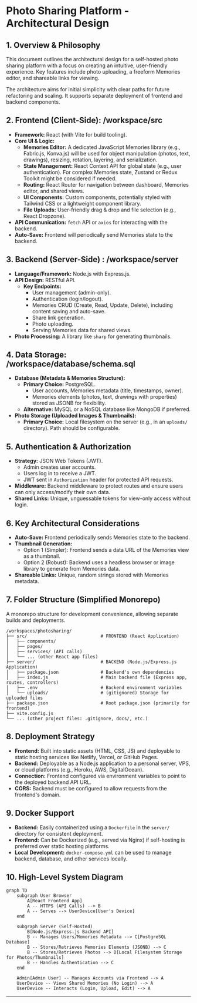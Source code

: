 # Photo Sharing Platform - Architectural Design

## 1. Overview & Philosophy

This document outlines the architectural design for a self-hosted photo sharing platform with a focus on creating an intuitive, user-friendly experience. Key features include photo uploading, a freeform Memories editor, and shareable links for viewing.

The architecture aims for initial simplicity with clear paths for future refactoring and scaling. It supports separate deployment of frontend and backend components.

## 2. Frontend (Client-Side): /workspace/src

- **Framework:** React (with Vite for build tooling).
- **Core UI & Logic:**
  - **Memories Editor:** A dedicated JavaScript Memories library (e.g., Fabric.js, Konva.js) will be used for object manipulation (photos, text, drawings), resizing, rotation, layering, and serialization.
  - **State Management:** React Context API for global state (e.g., user authentication). For complex Memories state, Zustand or Redux Toolkit might be considered if needed.
  - **Routing:** React Router for navigation between dashboard, Memories editor, and shared views.
  - **UI Components:** Custom components, potentially styled with Tailwind CSS or a lightweight component library.
  - **File Uploads:** User-friendly drag & drop and file selection (e.g., React Dropzone).
- **API Communication:** `fetch` API or `axios` for interacting with the backend.
- **Auto-Save:** Frontend will periodically send Memories state to the backend.

## 3. Backend (Server-Side) : /workspace/server

- **Language/Framework:** Node.js with Express.js.
- **API Design:** RESTful API.
  - **Key Endpoints:**
    - User management (admin-only).
    - Authentication (login/logout).
    - Memories CRUD (Create, Read, Update, Delete), including content saving and auto-save.
    - Share link generation.
    - Photo uploading.
    - Serving Memories data for shared views.
- **Photo Processing:** A library like `sharp` for generating thumbnails.

## 4. Data Storage: /workspace/database/schema.sql

- **Database (Metadata & Memories Structure):**
  - **Primary Choice:** PostgreSQL.
    - User accounts, Memories metadata (title, timestamps, owner).
    - Memories elements (photos, text, drawings with properties) stored as JSONB for flexibility.
  - **Alternative:** MySQL or a NoSQL database like MongoDB if preferred.
- **Photo Storage (Uploaded Images & Thumbnails):**
  - **Primary Choice:** Local filesystem on the server (e.g., in an `uploads/` directory). Path should be configurable.

## 5. Authentication & Authorization

- **Strategy:** JSON Web Tokens (JWT).
  - Admin creates user accounts.
  - Users log in to receive a JWT.
  - JWT sent in `Authorization` header for protected API requests.
- **Middleware:** Backend middleware to protect routes and ensure users can only access/modify their own data.
- **Shared Links:** Unique, unguessable tokens for view-only access without login.

## 6. Key Architectural Considerations

- **Auto-Save:** Frontend periodically sends Memories state to the backend.
- **Thumbnail Generation:**
  - Option 1 (Simpler): Frontend sends a data URL of the Memories view as a thumbnail.
  - Option 2 (Robust): Backend uses a headless browser or image library to generate from Memories data.
- **Shareable Links:** Unique, random strings stored with Memories metadata.

## 7. Folder Structure (Simplified Monorepo)

A monorepo structure for development convenience, allowing separate builds and deployments.

```
/workspaces/photosharing/
├── src/                            # FRONTEND (React Application)
│   ├── components/
│   ├── pages/
│   ├── services/ (API calls)
│   └── ... (other React app files)
├── server/                         # BACKEND (Node.js/Express.js Application)
│   ├── package.json                # Backend's own dependencies
│   ├── index.js                    # Main backend file (Express app, routes, controllers)
│   ├── .env                        # Backend environment variables
│   └── uploads/                    # (gitignored) Storage for uploaded files
├── package.json                    # Root package.json (primarily for frontend)
├── vite.config.js
└── ... (other project files: .gitignore, docs/, etc.)
```

## 8. Deployment Strategy

- **Frontend:** Built into static assets (HTML, CSS, JS) and deployable to static hosting services like Netlify, Vercel, or GitHub Pages.
- **Backend:** Deployable as a Node.js application to a personal server, VPS, or cloud platforms (e.g., Heroku, AWS, DigitalOcean).
- **Connection:** Frontend configured via environment variables to point to the deployed backend API URL.
- **CORS:** Backend must be configured to allow requests from the frontend's domain.

## 9. Docker Support

- **Backend:** Easily containerized using a `Dockerfile` in the `server/` directory for consistent deployment.
- **Frontend:** Can be Dockerized (e.g., served via Nginx) if self-hosting is preferred over static hosting platforms.
- **Local Development:** `docker-compose.yml` can be used to manage backend, database, and other services locally.

## 10. High-Level System Diagram

```mermaid
graph TD
    subgraph User Browser
        A[React Frontend App]
        A -- HTTPS (API Calls) --> B
        A -- Serves --> UserDevice[User's Device]
    end

    subgraph Server (Self-Hosted)
        B[Node.js/Express.js Backend API]
        B -- Manages Users/Memories Metadata --> C[PostgreSQL Database]
        B -- Stores/Retrieves Memories Elements (JSONB) --> C
        B -- Stores/Retrieves Photos --> D[Local Filesystem Storage for Photos/Thumbnails]
        B -- Handles Authentication --> C
    end

    Admin[Admin User] -- Manages Accounts via Frontend --> A
    UserDevice -- Views Shared Memories (No Login) --> A
    UserDevice -- Interacts (Login, Upload, Edit) --> A
```

---
